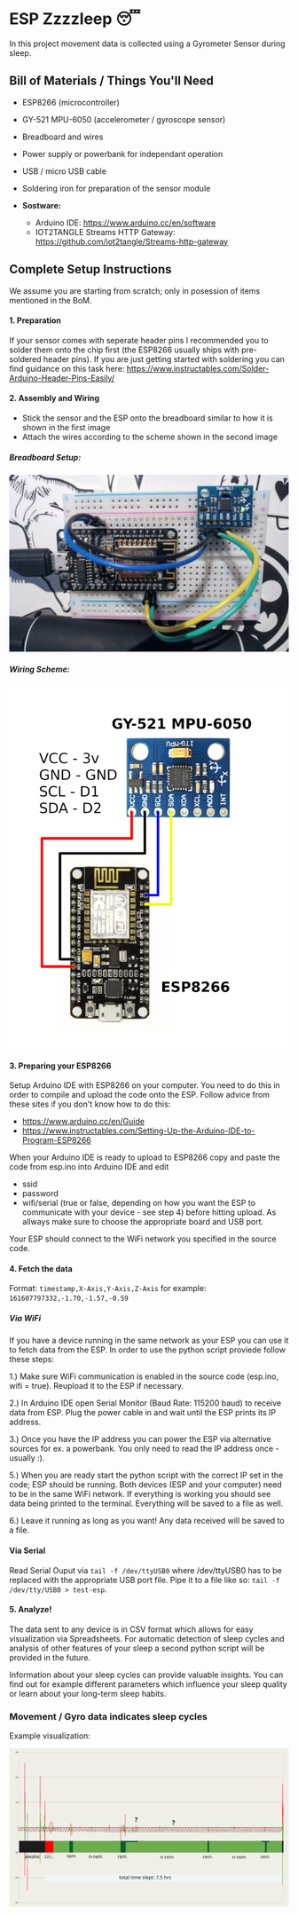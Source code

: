 # ESP Zzzzleep 😴

In this project movement data is collected using a Gyrometer Sensor during sleep.

## Bill of Materials / Things You'll Need
- ESP8266 (microcontroller)
- GY-521 MPU-6050 (accelerometer / gyroscope sensor)
- Breadboard and wires
- Power supply or powerbank for independant operation
- USB / micro USB cable
- Soldering iron for preparation of the sensor module

- **Sostware:**
  - Arduino IDE: https://www.arduino.cc/en/software
  - IOT2TANGLE Streams HTTP Gateway: https://github.com/iot2tangle/Streams-http-gateway

## Complete Setup Instructions
We assume you are starting from scratch; only in posession of items mentioned in the BoM.

#### 1. Preparation
If your sensor comes with seperate header pins I recommended you to solder them onto the chip first (the ESP8266 usually ships with pre-soldered header pins). If you are just getting started with soldering you can find guidance on this task here: https://www.instructables.com/Solder-Arduino-Header-Pins-Easily/

#### 2. Assembly and Wiring
- Stick the sensor and the ESP onto the breadboard similar to how it is shown in the first image
- Attach the wires according to the scheme shown in the second image

##### Breadboard Setup:
![Alt text](./esp-with-sensor.jpg)

##### Wiring Scheme:
![Alt text](./ESP8266-wiring.png)

#### 3. Preparing your ESP8266
Setup Arduino IDE with ESP8266 on your computer. You need to do this in order to compile and upload the code onto the ESP. Follow advice from these sites if you don't know how to do this:
- https://www.arduino.cc/en/Guide
- https://www.instructables.com/Setting-Up-the-Arduino-IDE-to-Program-ESP8266

When your Arduino IDE is ready to upload to ESP8266 copy and paste the code from esp.ino into Arduino IDE and edit
- ssid
- password
- wifi/serial (true or false, depending on how you want the ESP to communicate with your device - see step 4)
before hitting upload. As allways make sure to choose the appropriate board and USB port.

Your ESP should connect to the WiFi network you specified in the source code.

#### 4. Fetch the data
Format: ```timestamp,X-Axis,Y-Axis,Z-Axis``` for example: ```161607797332,-1.70,-1.57,-0.59```
##### Via WiFi
If you have a device running in the same network as your ESP you can use it to fetch data from the ESP. In order to use the python script proviede follow these steps:

1.) Make sure WiFi communication is enabled in the source code (esp.ino, wifi = true). Reupload it to the ESP if necessary.

2.) In Arduino IDE open Serial Monitor (Baud Rate: 115200 baud) to receive data from ESP. Plug the power cable in and wait until the ESP prints its IP address.

3.) Once you have the IP address you can power the ESP via alternative sources for ex. a powerbank. You only need to read the IP address once - usually :).

5.) When you are ready start the python script with the correct IP set in the code; ESP should be running. Both devices (ESP and your computer) need to be in the same WiFi network. If everything is working you should see data being printed to the terminal. Everything will be saved to a file as well.

6.) Leave it running as long as you want! Any data received will be saved to a file.


#### Via Serial
Read Serial Ouput via ```tail -f /dev/ttyUSB0``` where /dev/ttyUSB0 has to be replaced with the appropriate USB port file. Pipe it to a file like so: ```tail -f /dev/tty/USB0 > test-esp```.


#### 5. Analyze!
The data sent to any device is in CSV format which allows for easy visualization via Spreadsheets. For automatic detection of sleep cycles and analysis of other features of your sleep a second python script will be provided in the future.

Information about your sleep cycles can provide valuable insights. You can find out for example different parameters which influence your sleep quality or learn about your long-term sleep habits.

### Movement / Gyro data indicates sleep cycles
Example visualization:

![Alt text](./sleep-activity1.svg)
